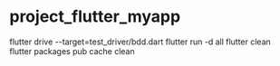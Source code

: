 # project_flutter_myapp
flutter drive --target=test_driver/bdd.dart
flutter run -d all
flutter clean
flutter packages pub cache clean